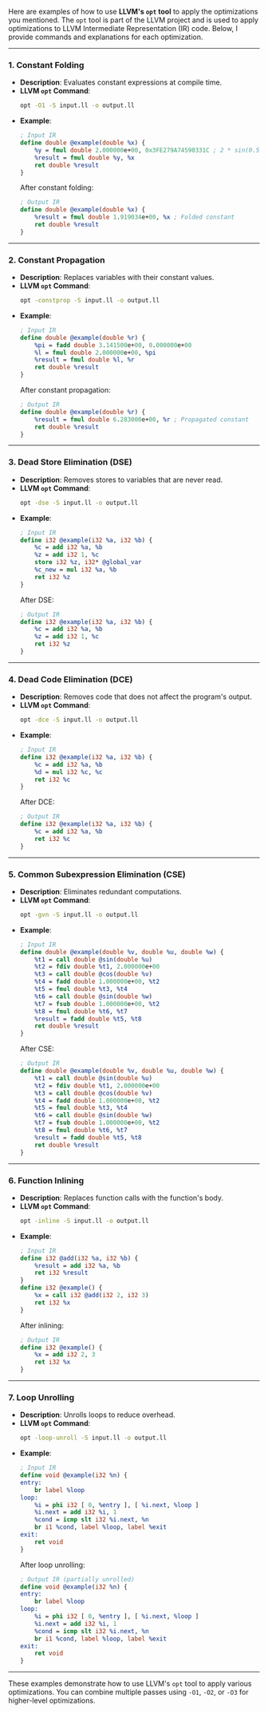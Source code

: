 Here are examples of how to use **LLVM's `opt` tool** to apply the optimizations you mentioned. The `opt` tool is part of the LLVM project and is used to apply optimizations to LLVM Intermediate Representation (IR) code. Below, I provide commands and explanations for each optimization.

---

### 1. **Constant Folding**
   - **Description**: Evaluates constant expressions at compile time.
   - **LLVM `opt` Command**:
     ```bash
     opt -O1 -S input.ll -o output.ll
     ```
   - **Example**:
     ```llvm
     ; Input IR
     define double @example(double %x) {
         %y = fmul double 2.000000e+00, 0x3FE279A74590331C ; 2 * sin(0.5)
         %result = fmul double %y, %x
         ret double %result
     }
     ```
     After constant folding:
     ```llvm
     ; Output IR
     define double @example(double %x) {
         %result = fmul double 1.919034e+00, %x ; Folded constant
         ret double %result
     }
     ```

---

### 2. **Constant Propagation**
   - **Description**: Replaces variables with their constant values.
   - **LLVM `opt` Command**:
     ```bash
     opt -constprop -S input.ll -o output.ll
     ```
   - **Example**:
     ```llvm
     ; Input IR
     define double @example(double %r) {
         %pi = fadd double 3.141500e+00, 0.000000e+00
         %l = fmul double 2.000000e+00, %pi
         %result = fmul double %l, %r
         ret double %result
     }
     ```
     After constant propagation:
     ```llvm
     ; Output IR
     define double @example(double %r) {
         %result = fmul double 6.283000e+00, %r ; Propagated constant
         ret double %result
     }
     ```

---

### 3. **Dead Store Elimination (DSE)**
   - **Description**: Removes stores to variables that are never read.
   - **LLVM `opt` Command**:
     ```bash
     opt -dse -S input.ll -o output.ll
     ```
   - **Example**:
     ```llvm
     ; Input IR
     define i32 @example(i32 %a, i32 %b) {
         %c = add i32 %a, %b
         %z = add i32 1, %c
         store i32 %z, i32* @global_var
         %c_new = mul i32 %a, %b
         ret i32 %z
     }
     ```
     After DSE:
     ```llvm
     ; Output IR
     define i32 @example(i32 %a, i32 %b) {
         %c = add i32 %a, %b
         %z = add i32 1, %c
         ret i32 %z
     }
     ```

---

### 4. **Dead Code Elimination (DCE)**
   - **Description**: Removes code that does not affect the program's output.
   - **LLVM `opt` Command**:
     ```bash
     opt -dce -S input.ll -o output.ll
     ```
   - **Example**:
     ```llvm
     ; Input IR
     define i32 @example(i32 %a, i32 %b) {
         %c = add i32 %a, %b
         %d = mul i32 %c, %c
         ret i32 %c
     }
     ```
     After DCE:
     ```llvm
     ; Output IR
     define i32 @example(i32 %a, i32 %b) {
         %c = add i32 %a, %b
         ret i32 %c
     }
     ```

---

### 5. **Common Subexpression Elimination (CSE)**
   - **Description**: Eliminates redundant computations.
   - **LLVM `opt` Command**:
     ```bash
     opt -gvn -S input.ll -o output.ll
     ```
   - **Example**:
     ```llvm
     ; Input IR
     define double @example(double %v, double %u, double %w) {
         %t1 = call double @sin(double %u)
         %t2 = fdiv double %t1, 2.000000e+00
         %t3 = call double @cos(double %v)
         %t4 = fadd double 1.000000e+00, %t2
         %t5 = fmul double %t3, %t4
         %t6 = call double @sin(double %w)
         %t7 = fsub double 1.000000e+00, %t2
         %t8 = fmul double %t6, %t7
         %result = fadd double %t5, %t8
         ret double %result
     }
     ```
     After CSE:
     ```llvm
     ; Output IR
     define double @example(double %v, double %u, double %w) {
         %t1 = call double @sin(double %u)
         %t2 = fdiv double %t1, 2.000000e+00
         %t3 = call double @cos(double %v)
         %t4 = fadd double 1.000000e+00, %t2
         %t5 = fmul double %t3, %t4
         %t6 = call double @sin(double %w)
         %t7 = fsub double 1.000000e+00, %t2
         %t8 = fmul double %t6, %t7
         %result = fadd double %t5, %t8
         ret double %result
     }
     ```

---

### 6. **Function Inlining**
   - **Description**: Replaces function calls with the function's body.
   - **LLVM `opt` Command**:
     ```bash
     opt -inline -S input.ll -o output.ll
     ```
   - **Example**:
     ```llvm
     ; Input IR
     define i32 @add(i32 %a, i32 %b) {
         %result = add i32 %a, %b
         ret i32 %result
     }
     define i32 @example() {
         %x = call i32 @add(i32 2, i32 3)
         ret i32 %x
     }
     ```
     After inlining:
     ```llvm
     ; Output IR
     define i32 @example() {
         %x = add i32 2, 3
         ret i32 %x
     }
     ```

---

### 7. **Loop Unrolling**
   - **Description**: Unrolls loops to reduce overhead.
   - **LLVM `opt` Command**:
     ```bash
     opt -loop-unroll -S input.ll -o output.ll
     ```
   - **Example**:
     ```llvm
     ; Input IR
     define void @example(i32 %n) {
     entry:
         br label %loop
     loop:
         %i = phi i32 [ 0, %entry ], [ %i.next, %loop ]
         %i.next = add i32 %i, 1
         %cond = icmp slt i32 %i.next, %n
         br i1 %cond, label %loop, label %exit
     exit:
         ret void
     }
     ```
     After loop unrolling:
     ```llvm
     ; Output IR (partially unrolled)
     define void @example(i32 %n) {
     entry:
         br label %loop
     loop:
         %i = phi i32 [ 0, %entry ], [ %i.next, %loop ]
         %i.next = add i32 %i, 1
         %cond = icmp slt i32 %i.next, %n
         br i1 %cond, label %loop, label %exit
     exit:
         ret void
     }
     ```

---

These examples demonstrate how to use LLVM's `opt` tool to apply various optimizations. You can combine multiple passes using `-O1`, `-O2`, or `-O3` for higher-level optimizations.
